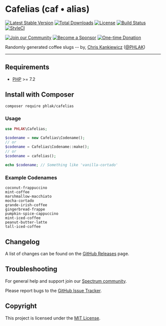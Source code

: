 Cafelias (caf • alias)
======================

[![Latest Stable Version](https://img.shields.io/packagist/v/PHLAK/Cafelias.svg?style=flat-square)](https://packagist.org/packages/PHLAK/Cafelias)
[![Total Downloads](https://img.shields.io/packagist/dt/PHLAK/Cafelias.svg?style=flat-square)](https://packagist.org/packages/PHLAK/Cafelias)
[![License](https://img.shields.io/packagist/l/PHLAK/Cafelias.svg?style=flat-square)](https://packagist.org/packages/PHLAK/Cafelias)
[![Build Status](https://img.shields.io/travis/PHLAK/Cafelias.svg?style=flat-square)](https://travis-ci.org/PHLAK/Cafelias)
[![StyleCI](https://styleci.io/repos/95623990/shield?branch=master&style=flat-square)](https://styleci.io/repos/95623990)

<a href="https://spectrum.chat/phlaknet"><img src="https://img.shields.io/badge/Join_the-Community-7b16ff.svg?style=flat-square" alt="Join our Community"></a>
<a href="https://github.com/users/PHLAK/sponsorship"><img src="https://img.shields.io/badge/Become_a-Sponsor-cc4195.svg?style=flat-square" alt="Become a Sponsor"></a>
<a href="https://paypal.me/ChrisKankiewicz"><img src="https://img.shields.io/badge/Make_a-Donation-006bb6.svg?style=flat-square" alt="One-time Donation"></a>

Randomly generated coffee slugs -- by, [Chris Kankiewicz](https://www.ChrisKankiewicz.com) ([@PHLAK](https://twitter.com/PHLAK))

---

Requirements
------------

  - [PHP](https://php.net) >= 7.2

Install with Composer
---------------------

```bash
composer require phlak/cafelias
```
### Usage

```php
use PHLAK\Cafelias;

$codename = new Cafelias\Codename();
// or
$codename = Cafelias\Codename::make();
// or
$codename = cafelias();

echo $codename; // Something like 'vanilla-cortado'
```

### Example Codenames

```
coconut-frappuccino
mint-coffee
marshmallow-macchiato
mocha-cortado
grande-irish-coffee
gingerbread-frappe
pumpkin-spice-cappuccino
mint-iced-coffee
peanut-butter-latte
tall-iced-coffee
```

Changelog
---------

A list of changes can be found on the [GitHub Releases](https://github.com/PHLAK/Cafelias/releases) page.

Troubleshooting
---------------

For general help and support join our [Spectrum community](https://spectrum.chat/phlaknet).

Please report bugs to the [GitHub Issue Tracker](https://github.com/PHLAK/Cafelias/issues).

Copyright
---------

This project is licensed under the [MIT License](https://github.com/PHLAK/Cafelias/blob/master/LICENSE).

